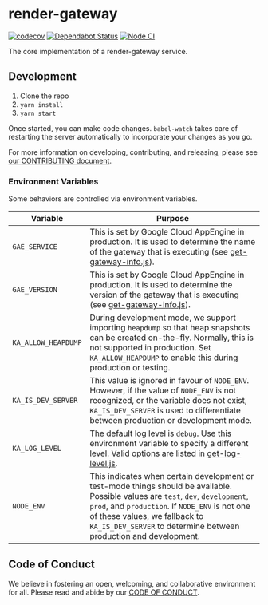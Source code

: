# render-gateway

[![codecov](https://codecov.io/gh/Khan/render-gateway/branch/master/graph/badge.svg?token=dJBz8T4PlI)](https://codecov.io/gh/Khan/render-gateway) [![Dependabot Status](https://api.dependabot.com/badges/status?host=github&repo=Khan/render-gateway&identifier=240386730)](https://dependabot.com) [![Node CI](https://github.com/Khan/render-gateway/workflows/Node%20CI/badge.svg)](https://github.com/Khan/render-gateway/actions)

The core implementation of a render-gateway service.

## Development

1. Clone the repo
1. `yarn install`
1. `yarn start`

Once started, you can make code changes. `babel-watch` takes care of restarting
the server automatically to incorporate your changes as you go.

For more information on developing, contributing, and releasing, please see [our
CONTRIBUTING document](./CONTRIBUTING.md).

### Environment Variables

Some behaviors are controlled via environment variables.

| Variable | Purpose |
|----------|---------|
| `GAE_SERVICE` | This is set by Google Cloud AppEngine in production. It is used to determine the name of the gateway that is executing (see [get-gateway-info.js](src/shared/get-gateway-info.js)). |
| `GAE_VERSION` | This is set by Google Cloud AppEngine in production. It is used to determine the version of the gateway that is executing (see [get-gateway-info.js](src/shared/get-gateway-info.js)). |
| `KA_ALLOW_HEAPDUMP` | During development mode, we support importing `heapdump` so that heap snapshots can be created on-the-fly. Normally, this is not supported in production. Set `KA_ALLOW_HEAPDUMP` to enable this during production or testing. |
| `KA_IS_DEV_SERVER` | This value is ignored in favour of `NODE_ENV`. However, if the value of `NODE_ENV` is not recognized, or the variable does not exist, `KA_IS_DEV_SERVER` is used to differentiate between production or development mode. |
| `KA_LOG_LEVEL` | The default log level is `debug`. Use this environment variable to specify a different level. Valid options are listed in [get-log-level.js](src/ka-shared/get-log-level.js). |
| `NODE_ENV` | This indicates when certain development or test-mode things should be available. Possible values are `test`, `dev`, `development`, `prod`, and `production`. If `NODE_ENV` is not one of these values, we fallback to `KA_IS_DEV_SERVER` to determine between production and development. |

## Code of Conduct

We believe in fostering an open, welcoming, and collaborative environment for
all. Please read and abide by our [CODE OF CONDUCT](./CODE_OF_CONDUCT.md).
